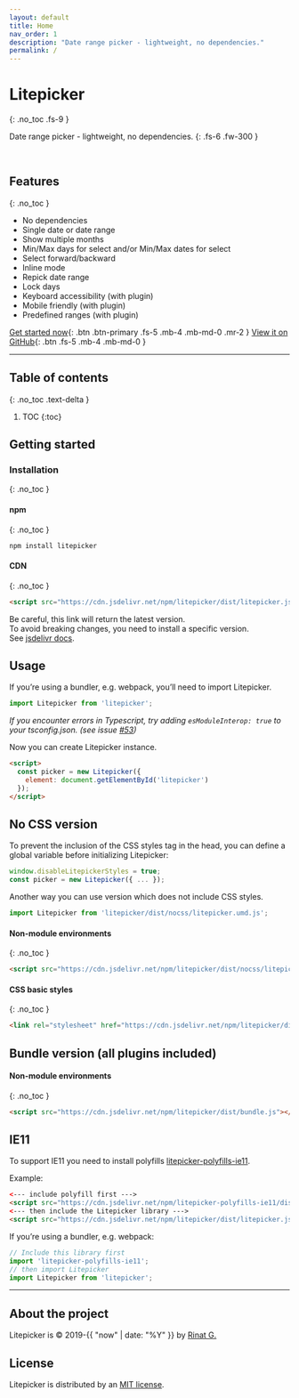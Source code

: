 ```yaml
---
layout: default
title: Home
nav_order: 1
description: "Date range picker - lightweight, no dependencies."
permalink: /
---
```


# Litepicker
{: .no_toc .fs-9 }

Date range picker - lightweight, no dependencies.
{: .fs-6 .fw-300 }

<div id="index-demo">
  <div id="index-demo-selection">&nbsp;</div>
  <div class="demo-wrapper" data-cfg="index">
    <div id="index-demo-lp"></div>
  </div>
</div>

## Features
{: .no_toc }
- No dependencies
- Single date or date range
- Show multiple months
- Min/Max days for select and/or Min/Max dates for select
- Select forward/backward
- Inline mode
- Repick date range
- Lock days
- Keyboard accessibility (with plugin)
- Mobile friendly (with plugin)
- Predefined ranges (with plugin)


[Get started now](#getting-started){: .btn .btn-primary .fs-5 .mb-4 .mb-md-0 .mr-2 } [View it on GitHub](https://github.com/wakirin/Litepicker){: .btn .fs-5 .mb-4 .mb-md-0 }

---

## Table of contents
{: .no_toc .text-delta }

1. TOC
{:toc}

## Getting started

### Installation
{: .no_toc }

#### npm
{: .no_toc }
```bash
npm install litepicker
```

#### CDN
{: .no_toc }
```html
<script src="https://cdn.jsdelivr.net/npm/litepicker/dist/litepicker.js"></script>
```

Be careful, this link will return the latest version.  
To avoid breaking changes, you need to install a specific version.   
See [jsdelivr docs](https://www.jsdelivr.com/features#npm).

## Usage

If you’re using a bundler, e.g. webpack, you’ll need to import Litepicker.

```ts
import Litepicker from 'litepicker';
```

_If you encounter errors in Typescript, try adding `esModuleInterop: true` to your tsconfig.json. (see issue [#53](https://github.com/wakirin/Litepicker/issues/53))_


Now you can create Litepicker instance.

```html
<script>
  const picker = new Litepicker({ 
    element: document.getElementById('litepicker') 
  });
</script>

```

## No CSS version
To prevent the inclusion of the CSS styles tag in the head, you can define a global variable before initializing Litepicker:

```js
window.disableLitepickerStyles = true;
const picker = new Litepicker({ ... });
```

Another way you can use version which does not include CSS styles.

```ts
import Litepicker from 'litepicker/dist/nocss/litepicker.umd.js';
```

#### Non-module environments
{: .no_toc }
```html
<script src="https://cdn.jsdelivr.net/npm/litepicker/dist/nocss/litepicker.js"></script>
```

#### CSS basic styles
{: .no_toc }
```html
<link rel="stylesheet" href="https://cdn.jsdelivr.net/npm/litepicker/dist/css/litepicker.css"/>
```

## Bundle version (all plugins included)
#### Non-module environments
{: .no_toc }
```html
<script src="https://cdn.jsdelivr.net/npm/litepicker/dist/bundle.js"></script>
```

## IE11

To support IE11 you need to install polyfills [litepicker-polyfills-ie11](https://github.com/wakirin/litepicker-polyfills-ie11).

Example:

```html
<--- include polyfill first --->
<script src="https://cdn.jsdelivr.net/npm/litepicker-polyfills-ie11/dist/index.js"></script>
<--- then include the Litepicker library --->
<script src="https://cdn.jsdelivr.net/npm/litepicker/dist/litepicker.js"></script>
```


If you’re using a bundler, e.g. webpack:
```ts
// Include this library first
import 'litepicker-polyfills-ie11';
// then import Litepicker
import Litepicker from 'litepicker';
```

---

## About the project

Litepicker is &copy; 2019-{{ "now" | date: "%Y" }} by [Rinat G.](https://github.com/wakirin)

## License

Litepicker is distributed by an [MIT license](https://github.com/wakirin/Litepicker/blob/master/README.md).

